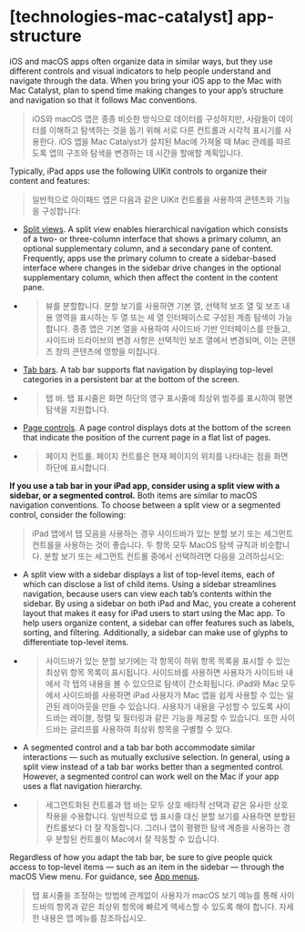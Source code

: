 # **[technologies-mac-catalyst] app-structure**

iOS and macOS apps often organize data in similar ways, but they use different controls and visual indicators to help people understand and navigate through the data. When you bring your iOS app to the Mac with Mac Catalyst, plan to spend time making changes to your app’s structure and navigation so that it follows Mac conventions.
> iOS와 macOS 앱은 종종 비슷한 방식으로 데이터를 구성하지만, 사람들이 데이터를 이해하고 탐색하는 것을 돕기 위해 서로 다른 컨트롤과 시각적 표시기를 사용한다. iOS 앱을 Mac Catalyst가 설치된 Mac에 가져올 때 Mac 관례를 따르도록 앱의 구조와 탐색을 변경하는 데 시간을 할애할 계획입니다.
>




Typically, iPad apps use the following UIKit controls to organize their content and features:
> 일반적으로 아이패드 앱은 다음과 같은 UIKit 컨트롤을 사용하여 콘텐츠와 기능을 구성합니다:
>




- [Split views](../components/layout-and-organization/split-views). A split view enables hierarchical navigation which consists of a two- or three-column interface that shows a primary column, an optional supplementary column, and a secondary pane of content. Frequently, apps use the primary column to create a sidebar-based interface where changes in the sidebar drive changes in the optional supplementary column, which then affect the content in the content pane.
- >  뷰를 분할합니다. 분할 보기를 사용하면 기본 열, 선택적 보조 열 및 보조 내용 영역을 표시하는 두 열 또는 세 열 인터페이스로 구성된 계층 탐색이 가능합니다. 종종 앱은 기본 열을 사용하여 사이드바 기반 인터페이스를 만들고, 사이드바 드라이브의 변경 사항은 선택적인 보조 열에서 변경되며, 이는 콘텐츠 창의 콘텐츠에 영향을 미칩니다.

- [Tab bars](../components/navigation-and-search/tab-bars). A tab bar supports flat navigation by displaying top-level categories in a persistent bar at the bottom of the screen.
- >  탭 바. 탭 표시줄은 화면 하단의 영구 표시줄에 최상위 범주를 표시하여 평면 탐색을 지원합니다.

- [Page controls](../components/presentation/page-controls). A page control displays dots at the bottom of the screen that indicate the position of the current page in a flat list of pages.
- >  페이지 컨트롤. 페이지 컨트롤은 현재 페이지의 위치를 나타내는 점을 화면 하단에 표시합니다.


**If you use a tab bar in your iPad app, consider using a split view with a sidebar, or a segmented control.** Both items are similar to macOS navigation conventions. To choose between a split view or a segmented control, consider the following:
> iPad 앱에서 탭 모음을 사용하는 경우 사이드바가 있는 분할 보기 또는 세그먼트 컨트롤을 사용하는 것이 좋습니다. 두 항목 모두 MacOS 탐색 규칙과 비슷합니다. 분할 보기 또는 세그먼트 컨트롤 중에서 선택하려면 다음을 고려하십시오:
>




- A split view with a sidebar displays a list of top-level items, each of which can disclose a list of child items. Using a sidebar streamlines navigation, because users can view each tab’s contents within the sidebar. By using a sidebar on both iPad and Mac, you create a coherent layout that makes it easy for iPad users to start using the Mac app. To help users organize content, a sidebar can offer features such as labels, sorting, and filtering. Additionally, a sidebar can make use of glyphs to differentiate top-level items.
- >  사이드바가 있는 분할 보기에는 각 항목이 하위 항목 목록을 표시할 수 있는 최상위 항목 목록이 표시됩니다. 사이드바를 사용하면 사용자가 사이드바 내에서 각 탭의 내용을 볼 수 있으므로 탐색이 간소화됩니다. iPad와 Mac 모두에서 사이드바를 사용하면 iPad 사용자가 Mac 앱을 쉽게 사용할 수 있는 일관된 레이아웃을 만들 수 있습니다. 사용자가 내용을 구성할 수 있도록 사이드바는 레이블, 정렬 및 필터링과 같은 기능을 제공할 수 있습니다. 또한 사이드바는 글리프를 사용하여 최상위 항목을 구별할 수 있다.

- A segmented control and a tab bar both accommodate similar interactions — such as mutually exclusive selection. In general, using a split view instead of a tab bar works better than a segmented control. However, a segmented control can work well on the Mac if your app uses a flat navigation hierarchy.
- >  세그먼트화된 컨트롤과 탭 바는 모두 상호 배타적 선택과 같은 유사한 상호 작용을 수용합니다. 일반적으로 탭 표시줄 대신 분할 보기를 사용하면 분할된 컨트롤보다 더 잘 작동합니다. 그러나 앱이 평평한 탐색 계층을 사용하는 경우 분할된 컨트롤이 Mac에서 잘 작동할 수 있습니다.


Regardless of how you adapt the tab bar, be sure to give people quick access to top-level items — such as an item in the sidebar — through the macOS View menu. For guidance, see [App menus](https://developer.apple.com/design/human-interface-guidelines/technologies/mac-catalyst/user-interaction#app-menus).
> 탭 표시줄을 조정하는 방법에 관계없이 사용자가 macOS 보기 메뉴를 통해 사이드바의 항목과 같은 최상위 항목에 빠르게 액세스할 수 있도록 해야 합니다. 자세한 내용은 앱 메뉴를 참조하십시오.
>




